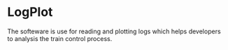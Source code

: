 # LogPlot
The softeware is use for reading and plotting logs which helps developers to analysis the train control process.
